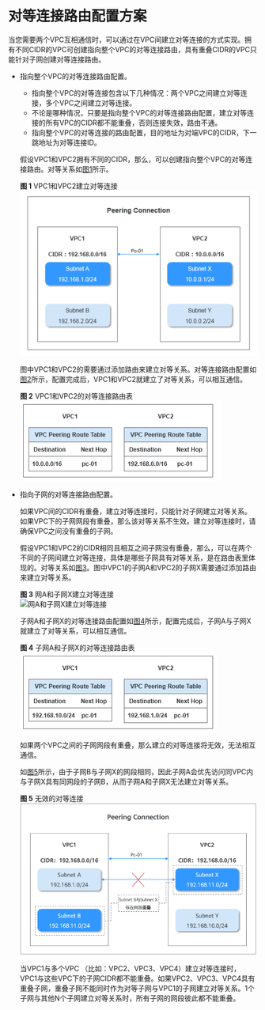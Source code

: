 # 对等连接路由配置方案<a name="zh-cn_topic_0046809840"></a>

当您需要两个VPC互相通信时，可以通过在VPC间建立对等连接的方式实现。拥有不同CIDR的VPC可创建指向整个VPC的对等连接路由，具有重叠CIDR的VPC只能针对子网创建对等连接路由。

-   指向整个VPC的对等连接路由配置。

    -   指向整个VPC的对等连接包含以下几种情况：两个VPC之间建立对等连接，多个VPC之间建立对等连接。
    -   不论是哪种情况，只要是指向整个VPC的对等连接路由配置，建立对等连接的所有VPC的CIDR都不能重叠，否则连接失效，路由不通。
    -   指向整个VPC的对等连接的路由配置，目的地址为对端VPC的CIDR，下一跳地址为对等连接ID。

    假设VPC1和VPC2拥有不同的CIDR，那么，可以创建指向整个VPC的对等连接路由。对等关系如[图1](#fig2911193141314)所示。

    **图 1**  VPC1和VPC2建立对等连接<a name="fig2911193141314"></a>  
    ![](figures/VPC1和VPC2建立对等连接-9.png "VPC1和VPC2建立对等连接-9")

    图中VPC1和VPC2的需要通过添加路由来建立对等关系。对等连接路由配置如[图2](#fig19320112131714)所示，配置完成后，VPC1和VPC2就建立了对等关系，可以相互通信。

    **图 2**  VPC1和VPC2的对等连接路由表<a name="fig19320112131714"></a>  
    ![](figures/VPC1和VPC2的对等连接路由表.png "VPC1和VPC2的对等连接路由表")

-   指向子网的对等连接路由配置。

    如果VPC间的CIDR有重叠，建立对等连接时，只能针对子网建立对等关系。如果VPC下的子网网段有重叠，那么该对等关系不生效。建立对等连接时，请确保VPC之间没有重叠的子网。

    假设VPC1和VPC2的CIDR相同且相互之间子网没有重叠，那么，可以在两个不同的子网间建立对等连接，具体是哪些子网具有对等关系，是在路由表里体现的。对等关系如[图3](#fig95191521148)。图中VPC1的子网A和VPC2的子网X需要通过添加路由来建立对等关系。

    **图 3**  网A和子网X建立对等连接<a name="fig95191521148"></a>  
    ![](figures/网A和子网X建立对等连接.png "网A和子网X建立对等连接")

    子网A和子网X的对等连接路由配置如[图4](#fig13211186151514)所示，配置完成后，子网A与子网X就建立了对等关系，可以相互通信。

    **图 4**  子网A和子网X的对等连接路由表<a name="fig13211186151514"></a>  
    ![](figures/子网A和子网X的对等连接路由表.png "子网A和子网X的对等连接路由表")

    如果两个VPC之间的子网网段有重叠，那么建立的对等连接将无效，无法相互通信。

    如[图5](#fig1253173812157)所示，由于子网B与子网X的网段相同，因此子网A会优先访问同VPC内与子网X具有同网段的子网B，从而子网A和子网X无法建立对等关系。

    **图 5**  无效的对等连接<a name="fig1253173812157"></a>  
    ![](figures/无效的对等连接.png "无效的对等连接")

    当VPC1与多个VPC （比如：VPC2、VPC3、VPC4）建立对等连接时，VPC1与这些VPC下的子网CIDR都不能重叠。如果VPC2、VPC3、VPC4具有重叠子网，重叠子网不能同时作为对等子网与VPC1的子网建立对等关系。1个子网与其他N个子网建立对等关系时，所有子网的网段彼此都不能重叠。


